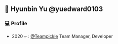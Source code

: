 ## 🧑 Hyunbin Yu @yuedward0103
### 💻 Profile
 * 2020 ~ : [@Teampickle](https://github.com/Teampickle) Team Manager, Developer
